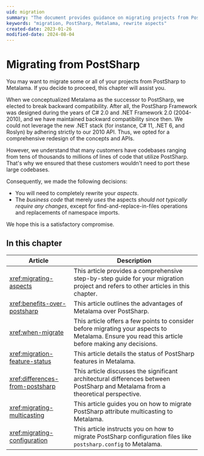 ```yaml
---
uid: migration
summary: "The document provides guidance on migrating projects from PostSharp to its successor, Metalama, including rewriting aspects, maintaining business code, and various articles to assist the migration process."
keywords: "migration, PostSharp, Metalama, rewrite aspects"
created-date: 2023-01-26
modified-date: 2024-08-04
---
```


# Migrating from PostSharp

You may want to migrate some or all of your projects from PostSharp to Metalama. If you decide to proceed, this chapter will assist you.

When we conceptualized Metalama as the successor to PostSharp, we elected to break backward compatibility. After all, the PostSharp Framework was designed during the years of C# 2.0 and .NET Framework 2.0 (2004-2010), and we have maintained backward compatibility since then. We could not leverage the new .NET stack (for instance, C# 11, .NET 6, and Roslyn) by adhering strictly to our 2010 API. Thus, we opted for a comprehensive redesign of the concepts and APIs.

However, we understand that many customers have codebases ranging from tens of thousands to millions of lines of code that utilize PostSharp. That's why we ensured that these customers wouldn't need to port these large codebases.

Consequently, we made the following decisions:

* You will need to completely rewrite your _aspects_.
* The _business code_ that merely _uses_ the aspects _should not typically require any changes_, except for find-and-replace-in-files operations and replacements of namespace imports.

We hope this is a satisfactory compromise.

## In this chapter

Article | Description
-|-
<xref:migrating-aspects> | This article provides a comprehensive step-by-step guide for your migration project and refers to other articles in this chapter.
<xref:benefits-over-postsharp> | This article outlines the advantages of Metalama over PostSharp.
<xref:when-migrate> | This article offers a few points to consider before migrating your aspects to Metalama. Ensure you read this article before making any decisions.
<xref:migration-feature-status> | This article details the status of PostSharp features in Metalama.
<xref:differences-from-postsharp> | This article discusses the significant architectural differences between PostSharp and Metalama from a theoretical perspective.
<xref:migrating-multicasting> | This article guides you on how to migrate PostSharp attribute multicasting to Metalama.
<xref:migrating-configuration> | This article instructs you on how to migrate PostSharp configuration files like `postsharp.config` to Metalama.



